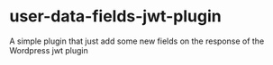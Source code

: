 # user-data-fields-jwt-plugin
A simple plugin that just add some new fields on the response of the Wordpress jwt plugin
